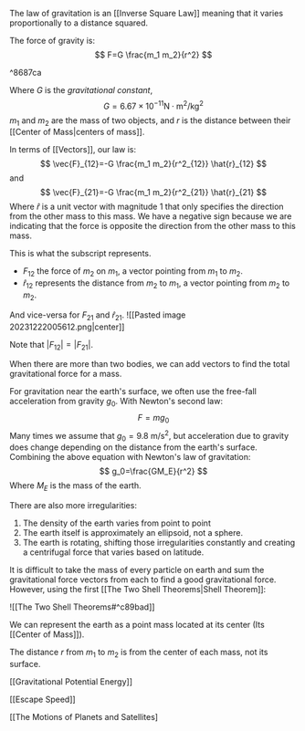 The law of gravitation is an [[Inverse Square Law]] meaning that it varies proportionally to a distance squared.

The force of gravity is:
$$
F=G \frac{m_1 m_2}{r^2}
$$

^8687ca

Where $G$ is the *gravitational constant*,
$$
G=6.67 \times 10^{-11} \mathrm{N \cdot m^2 / kg^2}
$$
$m_1$ and $m_2$ are the mass of two objects, and $r$ is the distance between their [[Center of Mass|centers of mass]].

In terms of [[Vectors]], our law is:
$$
\vec{F}_{12}=-G \frac{m_1 m_2}{r^2_{12}} \hat{r}_{12}
$$
and
$$
\vec{F}_{21}=-G \frac{m_1 m_2}{r^2_{21}} \hat{r}_{21}
$$
Where $\hat{r}$ is a unit vector with magnitude $1$ that only specifies the direction from the other mass to this mass. We have a negative sign because we are indicating that the force is opposite the direction from the other mass to this mass.

This is what the subscript represents.
- $F_{12}$ the force of $m_2$ on $m_1$, a vector pointing from $m_1$ to $m_2$.
- $\hat{r}_{12}$ represents the distance from $m_2$ to $m_1$, a vector pointing from $m_2$ to $m_2$.

And vice-versa for $F_{21}$ and $\hat{r}_{21}$.
![[Pasted image 20231222005612.png|center]]

Note that $\left | F_{12} \right | = \left | F_{21} \right |$. 

When there are more than two bodies, we can add vectors to find the total gravitational force for a mass.

For gravitation near the earth's surface, we often use the free-fall acceleration from gravity $g_0$. With Newton's second law:
$$
F=mg_0
$$
Many times we assume that $g_0=9.8 \ \mathrm{m / s^2}$, but acceleration due to gravity does change depending on the distance from the earth's surface. Combining the above equation with Newton's law of gravitation:
$$
g_0=\frac{GM_E}{r^2}
$$
Where $M_E$ is the mass of the earth.

There are also more irregularities:
1. The density of the earth varies from point to point
2. The earth itself is approximately an ellipsoid, not a sphere.
3. The earth is rotating, shifting those irregularities constantly and creating a centrifugal force that varies based on latitude.

It is difficult to take the mass of every particle on earth and sum the gravitational force vectors from each to find a good gravitational force. However, using the first [[The Two Shell Theorems|Shell Theorem]]:

![[The Two Shell Theorems#^c89bad]]

We can represent the earth as a point mass located at its center (Its [[Center of Mass]]).

The distance $r$ from $m_1$ to $m_2$ is from the center of each mass, not its surface.

[[Gravitational Potential Energy]]

[[Escape Speed]]

[[The Motions of Planets and Satellites]